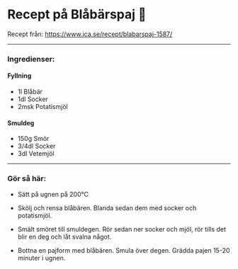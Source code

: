 # Recept på Blåbärspaj 🥧
Recept från: https://www.ica.se/recept/blabarspaj-1587/

_____________________________________________________________________________________________________________

### Ingredienser:

#### Fyllning
- 1l Blåbär
- 1dl Socker
- 2msk Potatismjöl

#### Smuldeg
- 150g Smör
- 3/4dl Socker
- 3dl Vetemjöl

_____________________________________________________________________________________________________________

### Gör så här:
- Sätt på ugnen på 200°C

- Skölj och rensa blåbären. Blanda sedan dem med socker och potatismjöl.

- Smält smöret till smuldegen. Rör sedan ner socker och mjöl, rör tills det blir en deg och låt svalna något.

- Bottna en pajform med blåbären. Smula över degen. Grädda pajen 15-20 minuter i ugnen.
